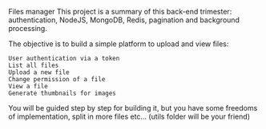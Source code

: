 Files manager
This project is a summary of this back-end trimester: authentication, NodeJS, MongoDB, Redis, pagination and background processing.

The objective is to build a simple platform to upload and view files:

    User authentication via a token
    List all files
    Upload a new file
    Change permission of a file
    View a file
    Generate thumbnails for images

You will be guided step by step for building it, but you have some freedoms of implementation, split in more files etc… (utils folder will be your friend)
